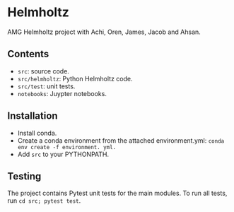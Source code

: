 # Helmholtz
AMG Helmholtz project with Achi, Oren, James, Jacob and Ahsan.

## Contents
- `src`: source code.
- `src/helmholtz`: Python Helmholtz code.
- `src/test`: unit tests.
- `notebooks`: Juypter notebooks.

## Installation
- Install conda.
- Create a conda environment from the attached environment.yml: `conda env create -f environment. yml.`
- Add `src` to your PYTHONPATH.

## Testing
The project contains Pytest unit tests for the main modules. To run all tests, run `cd src; pytest test`.